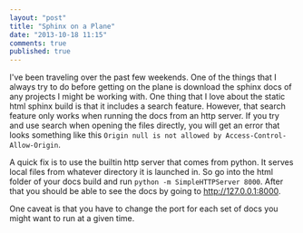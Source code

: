 ```yaml
---
layout: "post"
title: "Sphinx on a Plane"
date: "2013-10-18 11:15"
comments: true
published: true
---
```

I've been traveling over the past few weekends. One of the things that I always try to do before getting on the plane is download the sphinx docs of any projects I might be working with. One thing that I love about the static html sphinx build is that it includes a search feature. However, that search feature only works when running the docs from an http server. If you try and use search when opening the files directly, you will get an error that looks something like this `Origin null is not allowed by Access-Control-Allow-Origin`.

A quick fix is to use the builtin http server that comes from python. It serves local files from whatever directory it is launched in. So go into the html folder of your docs build and run `python -m SimpleHTTPServer 8000`. After that you should be able to see the docs by going to http://127.0.0.1:8000. 

One caveat is that you have to change the port for each set of docs you might want to run at a given time.
